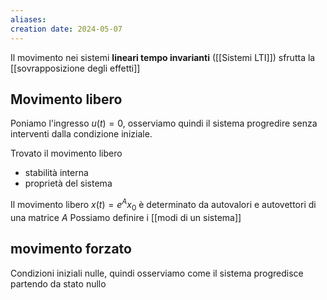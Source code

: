 ```yaml
---
aliases: 
creation date: 2024-05-07
---
```


Il movimento nei sistemi **lineari tempo invarianti** ([[Sistemi LTI]]) sfrutta la [[sovrapposizione degli effetti]]
## Movimento libero
Poniamo l'ingresso $u(t) = 0$, osserviamo quindi il sistema progredire senza interventi dalla condizione iniziale.

Trovato il movimento libero
- stabilità interna
- proprietà del sistema

Il movimento libero $x(t) =e^Ax_{0}$ è determinato da autovalori e autovettori di una matrice $A$
Possiamo definire i [[modi di un sistema]]

## movimento forzato
Condizioni iniziali nulle, quindi osserviamo come il sistema progredisce partendo da stato nullo


